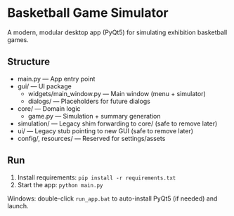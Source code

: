 # Basketball Game Simulator

A modern, modular desktop app (PyQt5) for simulating exhibition basketball games.

## Structure

- main.py — App entry point
- gui/ — UI package
	- widgets/main_window.py — Main window (menu + simulator)
	- dialogs/ — Placeholders for future dialogs
- core/ — Domain logic
	- game.py — Simulation + summary generation
- simulation/ — Legacy shim forwarding to core/ (safe to remove later)
- ui/ — Legacy stub pointing to new GUI (safe to remove later)
- config/, resources/ — Reserved for settings/assets

## Run

1. Install requirements: `pip install -r requirements.txt`
2. Start the app: `python main.py`

Windows: double-click `run_app.bat` to auto-install PyQt5 (if needed) and launch.
